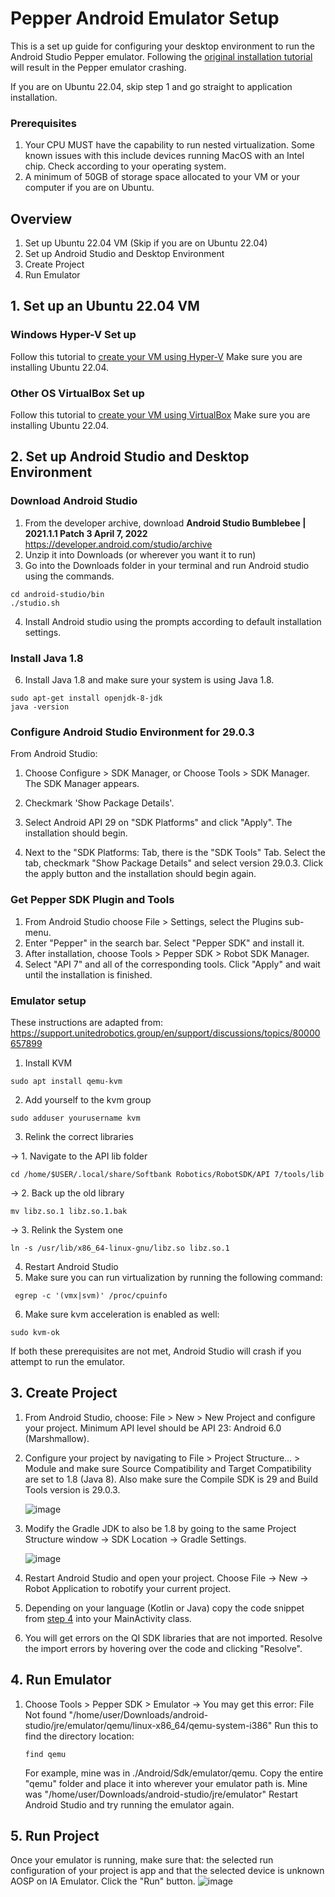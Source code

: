# Pepper Android Emulator Setup

This is a set up guide for configuring your desktop environment to run the Android Studio Pepper emulator. Following the [original installation tutorial](https://qisdk.softbankrobotics.com/sdk/doc/pepper-sdk/ch1_gettingstarted/installation.html#installation) will result in the Pepper emulator crashing. 

If you are on Ubuntu 22.04, skip step 1 and go straight to application installation.

### Prerequisites
1. Your CPU MUST have the capability to run nested virtualization. Some known issues with this include devices running MacOS with an Intel chip. Check according to your operating system. 
2. A minimum of 50GB of storage space allocated to your VM or your computer if you are on Ubuntu.

## Overview
1. Set up Ubuntu 22.04 VM (Skip if you are on Ubuntu 22.04)
2. Set up Android Studio and Desktop Environment
3. Create Project
4. Run Emulator

## 1. Set up an Ubuntu 22.04 VM

### Windows Hyper-V Set up
Follow this tutorial to [create your VM using Hyper-V](https://phoenixnap.com/kb/hyper-v-ubuntu)
Make sure you are installing Ubuntu 22.04. 

### Other OS VirtualBox Set up
Follow this tutorial to [create your VM using VirtualBox](https://ubuntu.com/tutorials/how-to-run-ubuntu-desktop-on-a-virtual-machine-using-virtualbox#1-overview)
Make sure you are installing Ubuntu 22.04. 

## 2. Set up Android Studio and Desktop Environment

### Download Android Studio
1. From the developer archive, download **Android Studio Bumblebee | 2021.1.1 Patch 3 April 7, 2022** https://developer.android.com/studio/archive
2. Unzip it into Downloads (or wherever you want it to run)
3. Go into the Downloads folder in your terminal and run Android studio using the commands.
```
cd android-studio/bin
./studio.sh
```
4. Install Android studio using the prompts according to default installation settings.
### Install Java 1.8
6. Install Java 1.8 and make sure your system is using Java 1.8. 
```
sudo apt-get install openjdk-8-jdk
java -version
```
### Configure Android Studio Environment for 29.0.3
From Android Studio:

1. Choose Configure > SDK Manager, or
Choose Tools > SDK Manager.
The SDK Manager appears.
2. Checkmark 'Show Package Details'.

3. Select Android API 29 on "SDK Platforms" and click "Apply". The installation should begin.
4. Next to the "SDK Platforms: Tab, there is the "SDK Tools" Tab. Select the tab, checkmark "Show Package Details" and select version 29.0.3. Click the apply button and the installation should begin again.

### Get Pepper SDK Plugin and Tools
1. From Android Studio choose File > Settings, select the Plugins sub-menu.
2. Enter "Pepper" in the search bar. Select "Pepper SDK" and install it.
3. After installation, choose Tools > Pepper SDK > Robot SDK Manager.
4. Select "API 7" and all of the corresponding tools. Click "Apply" and wait until the installation is finished.

### Emulator setup
These instructions are adapted from: https://support.unitedrobotics.group/en/support/discussions/topics/80000657899
1. Install KVM
```
sudo apt install qemu-kvm
```
2. Add yourself to the kvm group
```
sudo adduser yourusername kvm
```
3. Relink the correct libraries

-> 1. Navigate to the API lib folder
   ```
   cd /home/$USER/.local/share/Softbank Robotics/RobotSDK/API 7/tools/lib
   ```
-> 2. Back up the old library
   ```
   mv libz.so.1 libz.so.1.bak
   ```
-> 3. Relink the System one
   ```
   ln -s /usr/lib/x86_64-linux-gnu/libz.so libz.so.1
   ```
4. Restart Android Studio
5. Make sure you can run virtualization by running the following command:
```
 egrep -c '(vmx|svm)' /proc/cpuinfo
```
6. Make sure kvm acceleration is enabled as well:
```
sudo kvm-ok
```
If both these prerequisites are not met, Android Studio will crash if you attempt to run the emulator.

## 3. Create Project
1. From Android Studio, choose: File > New > New Project and configure your project. Minimum API level should be API 23: Android 6.0 (Marshmallow).
2. Configure your project by navigating to File > Project Structure… > Module and make sure Source Compatibility and Target Compatibility are set to 1.8 (Java 8). Also make sure the Compile SDK is 29 and Build Tools version is 29.0.3.

   ![image](https://github.com/emily-zhang021/PepperAndroidEmulatorSetup/assets/52023695/fc46b3a7-64a9-4c71-a869-046c9b8c58cc)

4. Modify the Gradle JDK to also be 1.8 by going to the same Project Structure window -> SDK Location -> Gradle Settings.

   ![image](https://github.com/emily-zhang021/PepperAndroidEmulatorSetup/assets/52023695/2bbc6822-d30c-4e74-a0c3-f11a6ebb6e36)

6. Restart Android Studio and open your project. Choose File -> New -> Robot Application to robotify your current project.
7. Depending on your language (Kotlin or Java) copy the code snippet from [step 4](https://qisdk.softbankrobotics.com/sdk/doc/pepper-sdk/ch1_gettingstarted/starting_project.html) into your MainActivity class.
8. You will get errors on the QI SDK libraries that are not imported. Resolve the import errors by hovering over the code and clicking "Resolve".


## 4. Run Emulator
1. Choose Tools > Pepper SDK > Emulator
-> You may get this error:  File Not found "/home/user/Downloads/android-studio/jre/emulator/qemu/linux-x86_64/qemu-system-i386"
   Run this to find the directory location:
   ```
   find qemu
   ```
   For example, mine was in ./Android/Sdk/emulator/qemu. Copy the entire "qemu" folder and place it into wherever your emulator path is. Mine was "/home/user/Downloads/android-studio/jre/emulator"
   Restart Android Studio and try running the emulator again.
   
## 5. Run Project
Once your emulator is running, make sure that: the selected run configuration of your project is app and that the selected device is unknown AOSP on IA Emulator. Click the "Run" button. 
![image](https://github.com/emily-zhang021/PepperAndroidEmulatorSetup/assets/52023695/0a658967-2cc1-4af2-8b90-f2c2a56c32c6)

